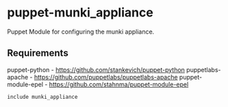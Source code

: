 puppet-munki_appliance
============

Puppet Module for configuring the munki appliance.

Requirements
------------
puppet-python      - https://github.com/stankevich/puppet-python
puppetlabs-apache  - https://github.com/puppetlabs/puppetlabs-apache
puppet-module-epel - https://github.com/stahnma/puppet-module-epel


```
include munki_appliance
```